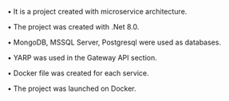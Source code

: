 • It is a project created with microservice architecture.

• The project was created with .Net 8.0.

• MongoDB, MSSQL Server, Postgresql were used as databases.

• YARP was used in the Gateway API section.

• Docker file was created for each service.

• The project was launched on Docker.
